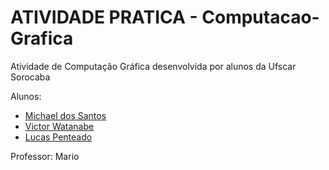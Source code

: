 # ATIVIDADE PRATICA - Computacao-Grafica
Atividade de Computação Gráfica desenvolvida por alunos da Ufscar Sorocaba

Alunos:  
* [Michael dos Santos](https://github.com/Michael-Santos)
* [Victor Watanabe](https://github.com/victorhwmn)
* [Lucas Penteado](http://github.com/lucaspsacchi)

Professor: Mario

